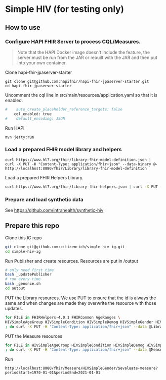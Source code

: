 # Simple HIV (for testing only)

## How to use

### Configure HAPI FHIR Server to process CQL/Measures. 

> Note that the HAPI Docker image doesn't include the feature, the server must be run from the JAR or rebuilt with the JAR and then put into your own container.

Clone hapi-fhir-jpaserver-starter
```
git clone git@github.com:hapifhir/hapi-fhir-jpaserver-starter.git
cd hapi-fhir-jpaserver-starter
```
Uncomment the cql line in src/main/resources/application.yaml so that it is enabled.
```sh
#    auto_create_placeholder_reference_targets: false
    cql_enabled: true
#    default_encoding: JSON
```
Run HAPI
```
mvn jetty:run
```

### Load a prepared FHIR model library and helpers

```
curl https://www.hl7.org/fhir/library-fhir-model-definition.json | curl -X PUT -H "Content-Type: application/fhir+json" --data-binary @- http://localhost:8080/fhir/Library/library-fhir-model-definition
```

Load a prepared FHIR Helpers Library.
```sh
curl https://www.hl7.org/fhir/library-fhir-helpers.json | curl -X PUT -H "Content-Type: application/fhir+json" --data-binary @- http://localhost:8080/fhir/Library/library-fhir-helpers
```

### Prepare and load synthetic data

See https://github.com/intrahealth/synthetic-hiv

## Prepare this repo

Clone this IG repo

```sh
git clone git@github.com:citizenrich/simple-hiv-ig.git
cd simple-hiv-ig
```

Run Publisher and create resources. Resources are put in /output
```sh
# only need first time
bash _updatePublisher
# run every time
bash _genonce.sh
cd output
```

PUT the Library resources. We use PUT to ensure that the id is always the same and when changes are made they overwrite the resource with those updates.
```sh
for FILE in FHIRHelpers-4.0.1 FHIRCommon AgeRanges \
HIVSimpleAgeGroup HIVSimpleCondition HIVSimpleDemog HIVSimpleGender HIVSimpleTestResult HIVSimpleViralLoad \
; do curl -X PUT -H "Content-Type: application/fhir+json" --data @Library-${FILE}.json http://localhost:8080/fhir/Library/${FILE} ; done
```

PUT the Measure resources
```sh
for FILE in HIVSimpleAgeGroup HIVSimpleCondition HIVSimpleDemog HIVSimpleGender HIVSimpleTestResult HIVSimpleViralLoad \
; do curl -X PUT -H "Content-Type: application/fhir+json" --data @Measure-${FILE}.json http://localhost:8080/fhir/Measure/${FILE} ; done
```

Run 
```
http://localhost:8080/fhir/Measure/HIVSimpleGender/$evaluate-measure?periodStart=1970-01-01&periodEnd=2021-01-01
```


